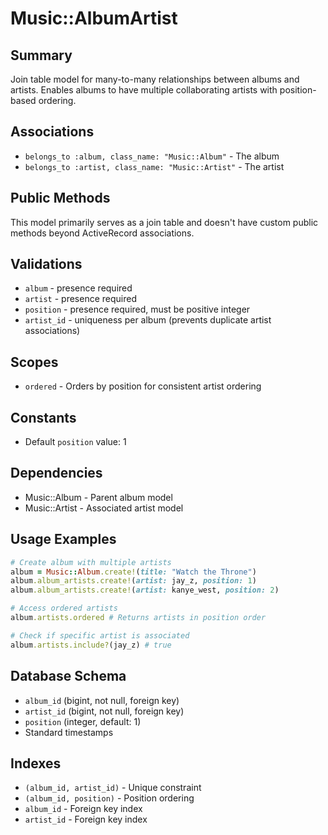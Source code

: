 # Music::AlbumArtist

## Summary
Join table model for many-to-many relationships between albums and artists. Enables albums to have multiple collaborating artists with position-based ordering.

## Associations
- `belongs_to :album, class_name: "Music::Album"` - The album
- `belongs_to :artist, class_name: "Music::Artist"` - The artist

## Public Methods
This model primarily serves as a join table and doesn't have custom public methods beyond ActiveRecord associations.

## Validations
- `album` - presence required
- `artist` - presence required  
- `position` - presence required, must be positive integer
- `artist_id` - uniqueness per album (prevents duplicate artist associations)

## Scopes
- `ordered` - Orders by position for consistent artist ordering

## Constants
- Default `position` value: 1

## Dependencies
- Music::Album - Parent album model
- Music::Artist - Associated artist model

## Usage Examples

```ruby
# Create album with multiple artists
album = Music::Album.create!(title: "Watch the Throne")
album.album_artists.create!(artist: jay_z, position: 1)
album.album_artists.create!(artist: kanye_west, position: 2)

# Access ordered artists
album.artists.ordered # Returns artists in position order

# Check if specific artist is associated
album.artists.include?(jay_z) # true
```

## Database Schema
- `album_id` (bigint, not null, foreign key)
- `artist_id` (bigint, not null, foreign key)
- `position` (integer, default: 1)
- Standard timestamps

## Indexes
- `(album_id, artist_id)` - Unique constraint
- `(album_id, position)` - Position ordering
- `album_id` - Foreign key index
- `artist_id` - Foreign key index